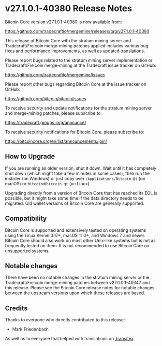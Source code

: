 v27.1.0.1-40380 Release Notes
=============================

Bitcoin Core version v27.1.0.1-40380 is now available from:

  https://github.com/tradecraftio/mergemine/releases/tag/v27.1.0.1-40380

This release of Bitcoin Core with the stratum mining server and Tradecraft/Freicoin merge-mining patches applied includes various bug fixes and performance improvements, as well as updated translations.

Please report bugs related to the stratum mining server implementation or Tradecraft/Freicoin merge-mining at the Tradecraft issue tracker on GitHub:

  https://github.com/tradecraftio/mergemine/issues

Please report other bugs regarding Bitcoin Core at the issue tracker on GitHub:

  https://github.com/bitcoin/bitcoin/issues

To receive security and update notifications for the stratum mining server and merge-mining patches, please subscribe to:

  https://tradecraft.groups.io/g/announce/

To receive security notifications for Bitcoin Core, please subscribe to:

  https://bitcoincore.org/en/list/announcements/join/

How to Upgrade
--------------

If you are running an older version, shut it down. Wait until it has completely shut down (which might take a few minutes in some cases), then run the installer (on Windows) or just copy over `/Applications/Bitcoin-Qt` (on macOS) or `bitcoind`/`bitcoin-qt` (on Linux).

Upgrading directly from a version of Bitcoin Core that has reached its EOL is possible, but it might take some time if the data directory needs to be migrated.  Old wallet versions of Bitcoin Core are generally supported.

Compatibility
-------------

Bitcoin Core is supported and extensively tested on operating systems using the Linux Kernel 3.17+, macOS 11.0+, and Windows 7 and newer.  Bitcoin Core should also work on most other Unix-like systems but is not as frequently tested on them. It is not recommended to use Bitcoin Core on unsupported systems.

Notable changes
---------------

There have been no notable changes in the stratum mining server or the Tradecraft/Freicoin merge-mining patches between v27.0.0.1-40347 and this release.  Please see the Bitcoin Core release notes for notable changes between the upstream versions upon which these releases are based.

Credits
-------

Thanks to everyone who directly contributed to this release:

- Mark Friedenbach

As well as to everyone that helped with translations on [Transifex](https://www.transifex.com/tradecraft/freicoin-1/).
